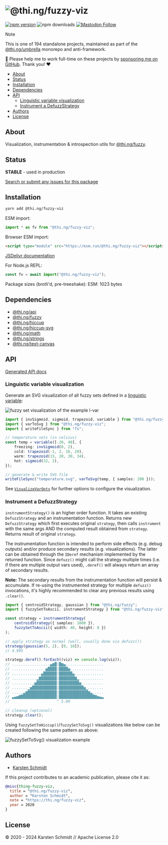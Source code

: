 <!-- This file is generated - DO NOT EDIT! -->
<!-- Please see: https://github.com/thi-ng/umbrella/blob/develop/CONTRIBUTING.md#changes-to-readme-files -->
# ![@thi.ng/fuzzy-viz](https://media.thi.ng/umbrella/banners-20230807/thing-fuzzy-viz.svg?5f703c99)

[![npm version](https://img.shields.io/npm/v/@thi.ng/fuzzy-viz.svg)](https://www.npmjs.com/package/@thi.ng/fuzzy-viz)
![npm downloads](https://img.shields.io/npm/dm/@thi.ng/fuzzy-viz.svg)
[![Mastodon Follow](https://img.shields.io/mastodon/follow/109331703950160316?domain=https%3A%2F%2Fmastodon.thi.ng&style=social)](https://mastodon.thi.ng/@toxi)

> [!NOTE]
> This is one of 194 standalone projects, maintained as part
> of the [@thi.ng/umbrella](https://github.com/thi-ng/umbrella/) monorepo
> and anti-framework.
>
> 🚀 Please help me to work full-time on these projects by [sponsoring me on
> GitHub](https://github.com/sponsors/postspectacular). Thank you! ❤️

- [About](#about)
- [Status](#status)
- [Installation](#installation)
- [Dependencies](#dependencies)
- [API](#api)
  - [Linguistic variable visualization](#linguistic-variable-visualization)
  - [Instrument a DefuzzStrategy](#instrument-a-defuzzstrategy)
- [Authors](#authors)
- [License](#license)

## About

Visualization, instrumentation & introspection utils for [@thi.ng/fuzzy](https://github.com/thi-ng/umbrella/tree/develop/packages/fuzzy).

## Status

**STABLE** - used in production

[Search or submit any issues for this package](https://github.com/thi-ng/umbrella/issues?q=%5Bfuzzy-viz%5D+in%3Atitle)

## Installation

```bash
yarn add @thi.ng/fuzzy-viz
```

ESM import:

```ts
import * as fv from "@thi.ng/fuzzy-viz";
```

Browser ESM import:

```html
<script type="module" src="https://esm.run/@thi.ng/fuzzy-viz"></script>
```

[JSDelivr documentation](https://www.jsdelivr.com/)

For Node.js REPL:

```js
const fv = await import("@thi.ng/fuzzy-viz");
```

Package sizes (brotli'd, pre-treeshake): ESM: 1023 bytes

## Dependencies

- [@thi.ng/api](https://github.com/thi-ng/umbrella/tree/develop/packages/api)
- [@thi.ng/fuzzy](https://github.com/thi-ng/umbrella/tree/develop/packages/fuzzy)
- [@thi.ng/hiccup](https://github.com/thi-ng/umbrella/tree/develop/packages/hiccup)
- [@thi.ng/hiccup-svg](https://github.com/thi-ng/umbrella/tree/develop/packages/hiccup-svg)
- [@thi.ng/math](https://github.com/thi-ng/umbrella/tree/develop/packages/math)
- [@thi.ng/strings](https://github.com/thi-ng/umbrella/tree/develop/packages/strings)
- [@thi.ng/text-canvas](https://github.com/thi-ng/umbrella/tree/develop/packages/text-canvas)

## API

[Generated API docs](https://docs.thi.ng/umbrella/fuzzy-viz/)

### Linguistic variable visualization

Generate an SVG visualization of all fuzzy sets defined in a [linguistic
variable](https://github.com/thi-ng/umbrella/tree/develop/packages/fuzzy#linguistic-variables):

![fuzzy set visualization of the example l-var](https://raw.githubusercontent.com/thi-ng/umbrella/develop/assets/fuzzy/temperature-lvar-2.svg)

```ts tangle:export/readme-svg.ts
import { invSigmoid, sigmoid, trapezoid, variable } from "@thi.ng/fuzzy";
import { varToSvg } from "@thi.ng/fuzzy-viz";
import { writeFileSync } from "fs";

// temperature sets (in celsius)
const temp = variable([-20, 40], {
    freezing: invSigmoid(0, 2),
    cold: trapezoid(-1, 2, 16, 20),
    warm: trapezoid(15, 20, 30, 34),
    hot: sigmoid(32, 2),
});

// generate & write SVG file
writeFileSync("temperature.svg", varToSvg(temp, { samples: 200 }));
```

See
[`VisualizeVarOpts`](https://docs.thi.ng/umbrella/fuzzy-viz/interfaces/VisualizeVarOpts.html)
for further options to configure the visualization.

### Instrument a DefuzzStrategy

`instrumentStrategy()` is an higher order function. It takes an existing
`DefuzzStrategy` and an instrumentation function. Returns new `DefuzzStrategy`
which first executes original `strategy`, then calls `instrument` with the same
args AND the computed result obtained from `strategy`. Returns result of
original `strategy`.

The instrumentation function is intended to perform side effects (e.g. debug
outputs) and/or produce secondary results (e.g. visualizations). The latter can
be obtained through the `IDeref` mechanism implemented by the returned function.
Since `defuzz()` might call the strategy multiple times (i.e. if there are
multiple output vars used), `.deref()` will always return an array of secondary
results.

**Note:** The secondary results from the instrumentation function will persist &
accumulate. If re-using the instrumented strategy for multiple `defuzz()`
invocations, it's highly recommended to clear any previous results using
`.clear()`.

```ts tangle:export/readme-ascii.ts
import { centroidStrategy, gaussian } from "@thi.ng/fuzzy";
import { fuzzySetToAscii, instrumentStrategy } from "@thi.ng/fuzzy-viz";

const strategy = instrumentStrategy(
    centroidStrategy({ samples: 1000 }),
    fuzzySetToAscii({ width: 40, height: 8 })
);

// apply strategy as normal (well, usually done via defuzz())
strategy(gaussian(5, 2), [0, 10]);
// 4.995

strategy.deref().forEach((viz) => console.log(viz));
// .................▄▆█|█▆▄.................
// ...............▅████|████▅...............
// .............▄██████|██████▄.............
// ...........▂▇███████|███████▇▂...........
// ..........▅█████████|█████████▅..........
// .......▁▅███████████|███████████▅▁.......
// .....▃▆█████████████|█████████████▆▃.....
// ▃▄▅▇████████████████|████████████████▇▅▄▃
//                     ^ 5.00

// cleanup (optional)
strategy.clear();
```

Using `fuzzySetToHiccup()`/`fuzzySetToSvg()` visualizations like below can be
created following the same pattern as above:

![fuzzySetToSvg() visualization example](https://raw.githubusercontent.com/thi-ng/umbrella/develop/assets/fuzzy/strategy-viz.svg)

## Authors

- [Karsten Schmidt](https://thi.ng)

If this project contributes to an academic publication, please cite it as:

```bibtex
@misc{thing-fuzzy-viz,
  title = "@thi.ng/fuzzy-viz",
  author = "Karsten Schmidt",
  note = "https://thi.ng/fuzzy-viz",
  year = 2020
}
```

## License

&copy; 2020 - 2024 Karsten Schmidt // Apache License 2.0
